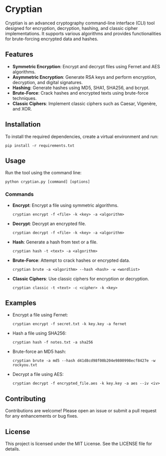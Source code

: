 
# Cryptian

Cryptian is an advanced cryptography command-line interface (CLI) tool designed for encryption, decryption, hashing, and classic cipher implementations. It supports various algorithms and provides functionalities for brute-forcing encrypted data and hashes.

## Features

- **Symmetric Encryption**: Encrypt and decrypt files using Fernet and AES algorithms.
- **Asymmetric Encryption**: Generate RSA keys and perform encryption, decryption, and digital signatures.
- **Hashing**: Generate hashes using MD5, SHA1, SHA256, and bcrypt.
- **Brute-Force**: Crack hashes and encrypted texts using brute-force techniques.
- **Classic Ciphers**: Implement classic ciphers such as Caesar, Vigenère, and XOR.

## Installation

To install the required dependencies, create a virtual environment and run:

```
pip install -r requirements.txt
```

## Usage

Run the tool using the command line:

```
python cryptian.py [command] [options]
```

### Commands

- **Encrypt**: Encrypt a file using symmetric algorithms.
  ```
  cryptian encrypt -f <file> -k <key> -a <algorithm>
  ```

- **Decrypt**: Decrypt an encrypted file.
  ```
  cryptian decrypt -f <file> -k <key> -a <algorithm>
  ```

- **Hash**: Generate a hash from text or a file.
  ```
  cryptian hash -t <text> -a <algorithm>
  ```

- **Brute-Force**: Attempt to crack hashes or encrypted data.
  ```
  cryptian brute -a <algorithm> --hash <hash> -w <wordlist>
  ```

- **Classic Ciphers**: Use classic ciphers for encryption or decryption.
  ```
  cryptian classic -t <text> -c <cipher> -k <key>
  ```

## Examples

- Encrypt a file using Fernet:
  ```
  cryptian encrypt -f secret.txt -k key.key -a fernet
  ```

- Hash a file using SHA256:
  ```
  cryptian hash -f notes.txt -a sha256
  ```

- Brute-force an MD5 hash:
  ```
  cryptian brute -a md5 --hash d41d8cd98f00b204e9800998ecf8427e -w rockyou.txt
  ```

- Decrypt a file using AES:
  ```
  cryptian decrypt -f encrypted_file.aes -k key.key -a aes --iv <iv>
  ```

## Contributing

Contributions are welcome! Please open an issue or submit a pull request for any enhancements or bug fixes.

## License

This project is licensed under the MIT License. See the LICENSE file for details.
